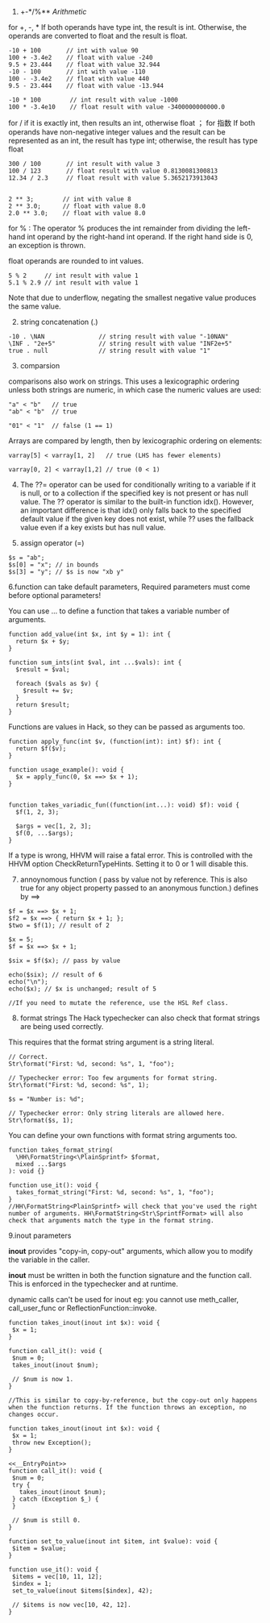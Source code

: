 1. +-*/%**   *Arithmetic*

for +, -, *
If both operands have type int, the result is int. Otherwise, the operands are converted to float and the result is float.
```
-10 + 100       // int with value 90
100 + -3.4e2    // float with value -240
9.5 + 23.444    // float with value 32.944
-10 - 100       // int with value -110
100 - -3.4e2    // float with value 440
9.5 - 23.444    // float with value -13.944

-10 * 100        // int result with value -1000
100 * -3.4e10    // float result with value -3400000000000.0
```
for / if it is exactly int, then results an int, otherwise float   ； for 指数  If both operands have non-negative integer values and the result can be represented as an int, the result has type int; otherwise, the result has type float
```
300 / 100       // int result with value 3
100 / 123       // float result with value 0.8130081300813
12.34 / 2.3     // float result with value 5.3652173913043


2 ** 3;        // int with value 8
2 ** 3.0;      // float with value 8.0
2.0 ** 3.0;    // float with value 8.0
```

for % : The operator % produces the int remainder from dividing the left-hand int operand by the right-hand int operand. If the right hand side is 0, an exception is thrown.

float operands are rounded to int values.

```
5 % 2     // int result with value 1
5.1 % 2.9 // int result with value 1
```

Note that due to underflow, negating the smallest negative value produces the same value.

2. string concatenation  (.)
```
-10 . \NAN               // string result with value "-10NAN"
\INF . "2e+5"            // string result with value "INF2e+5"
true . null              // string result with value "1"
```

3. comparsion 

comparisons also work on strings. This uses a lexicographic ordering unless both strings are numeric, in which case the numeric values are used:
```
"a" < "b"   // true
"ab" < "b"  // true

"01" < "1"  // false (1 == 1)
```
Arrays are compared by length, then by lexicographic ordering on elements:
```
varray[5] < varray[1, 2]   // true (LHS has fewer elements)

varray[0, 2] < varray[1,2] // true (0 < 1)
```


4. The ??= operator can be used for conditionally writing to a variable if it is null, or to a collection if the specified key is not present or has null value.
The ?? operator is similar to the built-in function idx(). However, an important difference is that idx() only falls back to the specified default value if the given key does not exist, while ?? uses the fallback value even if a key exists but has null value.


5. assign operator (=)
```
$s = "ab";
$s[0] = "x"; // in bounds
$s[3] = "y"; // $s is now "xb y"
```


6.function can take default parameters, Required parameters must come before optional parameters!

You can use ... to define a function that takes a variable number of arguments.
```
function add_value(int $x, int $y = 1): int {
  return $x + $y;
}

function sum_ints(int $val, int ...$vals): int {
  $result = $val;
  
  foreach ($vals as $v) {
    $result += $v;
  }
  return $result;
}

```

Functions are values in Hack, so they can be passed as arguments too. 
```
function apply_func(int $v, (function(int): int) $f): int {
  return $f($v);
}

function usage_example(): void {
  $x = apply_func(0, $x ==> $x + 1);
}


function takes_variadic_fun((function(int...): void) $f): void {
  $f(1, 2, 3);

  $args = vec[1, 2, 3];
  $f(0, ...$args);
}
```

If a type is wrong, HHVM will raise a fatal error. This is controlled with the HHVM option CheckReturnTypeHints. Setting it to 0 or 1 will disable this.

7. annoynomous function ( pass by value not by reference. This is also true for any object property passed to an anonymous function.)   defines by ==>
```
$f = $x ==> $x + 1;
$f2 = $x ==> { return $x + 1; };
$two = $f(1); // result of 2

$x = 5;
$f = $x ==> $x + 1;

$six = $f($x); // pass by value

echo($six); // result of 6
echo("\n");
echo($x); // $x is unchanged; result of 5

//If you need to mutate the reference, use the HSL Ref class.
```

8. format strings
The Hack typechecker can also check that format strings are being used correctly.

This requires that the format string argument is a string literal.

```
// Correct.
Str\format("First: %d, second: %s", 1, "foo");

// Typechecker error: Too few arguments for format string.
Str\format("First: %d, second: %s", 1);

$s = "Number is: %d";

// Typechecker error: Only string literals are allowed here.
Str\format($s, 1);
```

You can define your own functions with format string arguments too.

```
function takes_format_string(
  \HH\FormatString<\PlainSprintf> $format,
  mixed ...$args
): void {}

function use_it(): void {
  takes_format_string("First: %d, second: %s", 1, "foo");
}
//HH\FormatString<PlainSprintf> will check that you've used the right number of arguments. HH\FormatString<Str\SprintfFormat> will also check that arguments match the type in the format string.
```

9.inout parameters 

**inout** provides "copy-in, copy-out" arguments, which allow you to modify the variable in the caller.

**inout** must be written in both the function signature and the function call. This is enforced in the typechecker and at runtime.

dynamic calls can't be used for inout eg: you cannot use meth_caller, call_user_func or ReflectionFunction::invoke.

 ```
 function takes_inout(inout int $x): void {
  $x = 1;
}

function call_it(): void {
  $num = 0;
  takes_inout(inout $num);

  // $num is now 1.
}

//This is similar to copy-by-reference, but the copy-out only happens when the function returns. If the function throws an exception, no changes occur.

function takes_inout(inout int $x): void {
  $x = 1;
  throw new Exception();
}

<<__EntryPoint>>
function call_it(): void {
  $num = 0;
  try {
    takes_inout(inout $num);
  } catch (Exception $_) {
  }

  // $num is still 0.
}

function set_to_value(inout int $item, int $value): void {
  $item = $value;
}

function use_it(): void {
  $items = vec[10, 11, 12];
  $index = 1;
  set_to_value(inout $items[$index], 42);

  // $items is now vec[10, 42, 12].
}

```
 
